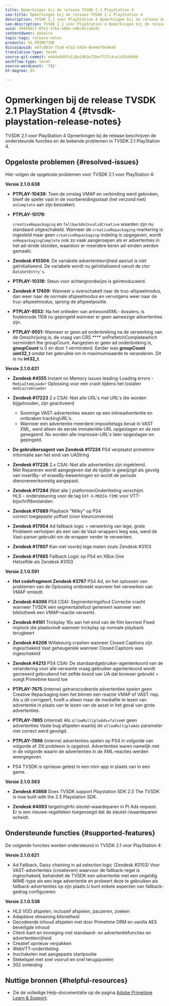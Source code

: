 ```yaml
---
title: Opmerkingen bij de release TVSDK 2.1 PlayStation 4
seo-title: Opmerkingen bij de release TVSDK 2.1 PlayStation 4
description: TVSDK 2.1 voor PlayStation 4 Opmerkingen bij de release beschrijven de ondersteunde functies en de bekende problemen in TVSDK 2.1 PlayStation 4.
seo-description: TVSDK 2.1 voor PlayStation 4 Opmerkingen bij de release beschrijven de ondersteunde functies en de bekende problemen in TVSDK 2.1 PlayStation 4.
uuid: 494569cf-07e2-476a-b88e-e46c9cca4cdc
contentOwner: dekalra
topic-tags: release-notes
products: SG_PRIMETIME
discoiquuid: ebfc8819-f5a9-47a2-b454-0e4e6f9e4640
translation-type: tm+mt
source-git-commit: e644e8497e118e2d03e72bef727c4ce1455d68d6
workflow-type: tm+mt
source-wordcount: '792'
ht-degree: 0%

---
```



# Opmerkingen bij de release TVSDK 2.1 PlayStation 4 {#tvsdk-playstation-release-notes}

TVSDK 2.1 voor PlayStation 4 Opmerkingen bij de release beschrijven de ondersteunde functies en de bekende problemen in TVSDK 2.1 PlayStation 4.

## Opgeloste problemen {#resolved-issues}

Hier volgen de opgeloste problemen voor TVSDK 2.1 voor PlayStation 4:

**Versie 2.1.0.638**

* **PTPLAY-10439:**
Toen de omslag VMAP en verbinding werd gebroken, bleef de speler vast in de voorbereidingsstaat (het verzond niet) 
`onComplete` aan zijn bezoeker).

* **PTPLAY-10179:**

   `creativeRepackaging` en  `fallbackOnInvalidCreative` waarden zijn nu standaard uitgeschakeld. Wanneer de `creativeRepackaging`-markering is ingesteld maar geen `creativeRepackaging`-indeling is opgegeven, wordt `onRepackagingComplete` ook zo vaak aangeroepen als er advertenties in het ad-einde stonden, waardoor er meerdere keren ad-einden werden gemaakt.

* **Zendesk #10304**: De variabele advertentievrijheid aan/uit is niet geïnitialiseerd. De variabele wordt nu geïnitialiseerd vanuit de ctor `DataSetEntry's`.

* **PTPLAY-10318:**
Steun voor achtergrondwijze is geïntroduceerd.
* **Zendesk # 17409:**
Wanneer u overschakelt naar de truc-afspeelmodus, dan weer naar de normale afspeelmodus en vervolgens weer naar de truc-afspeelmodus, sprong de afspeelpositie.
* **PTPLAY-9552:**
Na het ontleden van antwoordXML- dossiers, is foutencode 1108 nu gepingeld wanneer er geen aanwezige advertenties zijn.
* **PTPLAY-9551:**
Wanneer er geen ad onderbreking na de verwerking van de Omschrijving is, de vraag van CRS 
**** onPrefetchCompletewhich vermindert the groupCount. Aangezien er geen ad onderbreking is, **groupCount** is 0 en door 1 verminderd. Eerder was **groupCount** **uint32_t** omdat het gebruikte om in maximumwaarde te veranderen. Dit is nu **int32_t**.

**Versie 2.1.0.621**

* **Zendesk #4555**
Instant on Memory issues leading-Loading errors - 
`MediaItemLoader` Oplossing voor een crash tijdens het loslaten  `mediaitemloader`

* **Zendesk #17223**
2.x CSAI: Niet alle URL&#39;s met URL&#39;s die worden bijgehouden, zijn geactiveerd
   * Sommige VAST-advertenties wezen op een inlineadvertentie en ontbraken trackingURL&#39;s.
   * Wanneer een advertentie meerdere impositietags bevat in VAST XML, werd alleen de eerste immateriële URL opgeslagen en de rest genegeerd. Nu worden alle impressie-URL&#39;s later opgeslagen en gepingeld.
* **De gebruikersagent van Zendesk #17224**
PS4 verplaatst primetime informatie aan het eind van UAString
* **Zendesk #17226**
2.x CSAI: Niet alle advertenties zijn ingeklemd.
\
   Met Repareren wordt aangegeven dat de tijdlijn is gewijzigd als gevolg van insertBy- of eraseBy-bewerkingen en wordt de periode dienovereenkomstig aangepast.

* **Zendesk #17284**
   [Niet alle ] platformenOndertiteling verschijnt.\
   HLS - ondersteuning voor de tag `EXT-X-MEDIA-TIME` voor VTT-bijschriftbestanden.

* **Zendesk #17889**
Playback &quot;Milky&quot; op PS4
\
   correct toegepaste yoffset (voor kleurconversie)

* **Zendesk #17954**
Ad fallback logic + verwerking van lege, grote
\
   Probleem verholpen als een van de Vast-wrappers leeg was, werd de Vast-parser gebruikt om de wrapper verder te verwerken.

* **Zendesk #17807**
Kan niet voorbij lege maten zoals Zendesk #3103

* **Zendesk #17865**
Fallback Logic op PS4 en XBox One
\
   Hetzelfde als Zendesk #3103

**Versie 2.1.0.591**

* **Het codefragment Zendesk #3767**
PS4 Ad, en het oplossen van problemen van de Oplossing ontbreekt wanneer het verwerken van VMAP omleidt.
* **Zendesk #4096**
PS4 CSAI: Segmenteringsfout Correctie crasht wanneer TVSDK een segmentatiefout genereert wanneer een bibliotheek een VMAP-reactie verwerkt.

* **Zendesk #4161**
Trickplay 16x aan het eind van de film bevriest Fixed implock die plaatsvindt wanneer trickplay op normale playback terugkeert

* **Zendesk #4208**
Willekeurig crashen wanneer Closed Captions zijn ingeschakeld Vast geheugenlek wanneer Closed Captions was ingeschakeld

* **Zendesk #4213**
PS4 CSAI: De standaardgebruiker-agentenkoord van de verandering voor alle verwante vraag gebruiker-agentenkoord wordt gecreeerd gebruikend het zelfde koord van UA dat browser gebruikt + voegt Primetime koord toe

* **PTPLAY-7675** (interne) getranscodeerde advertenties spelen geen Creative Repackaging toen het binnen een reactie VMAP of VAST riep. Als u dit corrigeert, hoeft u alleen maar de mediafile te lezen van advertentie in plaats van te lezen van de asset in het geval van grote advertenties.

* **PTPLAY-7895** (internal) Als  `allowMultipleAds=false`er geen advertenties Vaste bug afspelen waarbij de  `allowMultipleAds` parameter niet correct werd gevolgd.

* **PTPLAY-7896** (interne) advertenties spelen op PS4 in volgorde van volgorde af. Dit probleem is opgelost. Advertenties waren namelijk niet in de volgorde waarin de advertenties in de XML-reacties werden weergegeven.

* PS4 TVSDK is opnieuw getest in een mini-app in plaats van in een game.

**Versie 2.1.0.563**

* **Zendesk #3868**
Does TVSDK support Playstation SDK 2.5 The TVSDK is now built with the 2.5 Playstation SDK.

* **Zendesk #4093**
targetingInfo sleutel-waardeparen in Pt Ads request.
\
   Er is een nieuwe-regelteken toegevoegd dat de sleutel-/waardeparen scheidt.

## Ondersteunde functies {#supported-features}

De volgende functies worden ondersteund in TVSDK 2.1 voor PlayStation 4:

**Versie 2.1.0.621**

* Ad Fallback, Daisy chaining in ad selection logic (Zendesk #3103)
Voor VAST-advertenties (creatieven) waarvoor de fallback-regel is ingeschakeld, behandelt de TVSDK een advertentie met een ongeldig MIME-type als een lege advertentie en probeert deze te gebruiken als fallback-advertenties op zijn plaats.U kunt enkele aspecten van fallback-gedrag configureren

**Versie 2.1.0.538**

* HLS VOD afspelen, inclusief afspelen, pauzeren, zoeken
* Adaptieve streaming bitsnelheid
* Gecodeerde inhoud afspelen met door Primetime DRM en vanilla AES beveiligde inhoud
* Client-kant en invoeging met standaard- en advertentiefuncties en advertentievrijheid
* Creatief opnieuw verpakken
* WebVTT-ondertiteling
* Inschakelen met aangepaste startpositie
* Stekelspel met snel vooruit en snel terugspoelen
* 302 omleiding

## Nuttige bronnen {#helpful-resources}

* Zie de volledige Help-documentatie op de pagina [Adobe Primetime Learn &amp; Support](https://helpx.adobe.com/support/primetime.html).